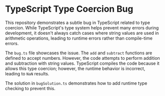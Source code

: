 # TypeScript Type Coercion Bug

This repository demonstrates a subtle bug in TypeScript related to type coercion.  While TypeScript's type system helps prevent many errors during development, it doesn't always catch cases where string values are used in arithmetic operations, leading to runtime errors rather than compile-time errors.

The `bug.ts` file showcases the issue. The `add` and `subtract` functions are defined to accept numbers. However, the code attempts to perform addition and subtraction with string values. TypeScript compiles the code because it allows this type coercion; however, the runtime behavior is incorrect, leading to `NaN` results.

The solution in `bugSolution.ts` demonstrates how to add runtime type checking to prevent this.